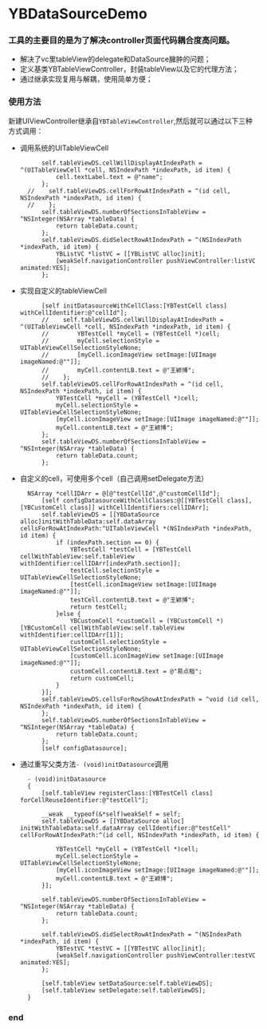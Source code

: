 # YBDataSourceDemo

### 工具的主要目的是为了解决controller页面代码耦合度高问题。

+ 解决了vc里tableView的delegate和DataSource臃肿的问题；
+ 定义基类YBTableViewController，封装tableView以及它的代理方法；
+ 通过继承实现复用与解耦，使用简单方便；

### 使用方法

新建UIViewController继承自`YBTableViewController`,然后就可以通过以下三种方式调用：

+ 调用系统的UITableViewCell


		    self.tableViewDS.cellWillDisplayAtIndexPath = ^(UITableViewCell *cell, NSIndexPath *indexPath, id item) {
		        cell.textLabel.text = @"name";
		    };
		//    self.tableViewDS.cellForRowAtIndexPath = ^(id cell, NSIndexPath *indexPath, id item) {
		//    };
		    self.tableViewDS.numberOfSectionsInTableView = ^NSInteger(NSArray *tableData) {
		        return tableData.count;
		    };
		    self.tableViewDS.didSelectRowAtIndexPath = ^(NSIndexPath *indexPath, id item) {
		        YBListVC *listVC = [[YBListVC alloc]init];
		        [weakSelf.navigationController pushViewController:listVC animated:YES];
		    };
	    
	    
+ 实现自定义的tableViewCell

		    [self initDatasourceWithCellClass:[YBTestCell class] withCellIdentifier:@"cellId"];
		    //    self.tableViewDS.cellWillDisplayAtIndexPath = ^(UITableViewCell *cell, NSIndexPath *indexPath, id item) {
		    //        YBTestCell *myCell = (YBTestCell *)cell;
		    //        myCell.selectionStyle = UITableViewCellSelectionStyleNone;
		    //        [myCell.iconImageView setImage:[UIImage imageNamed:@""]];
		    //        myCell.contentLB.text = @"王颖博";
		    //    };
		    self.tableViewDS.cellForRowAtIndexPath = ^(id cell, NSIndexPath *indexPath, id item) {
		        YBTestCell *myCell = (YBTestCell *)cell;
		        myCell.selectionStyle = UITableViewCellSelectionStyleNone;
		        [myCell.iconImageView setImage:[UIImage imageNamed:@""]];
		        myCell.contentLB.text = @"王颖博";
		    };
		    self.tableViewDS.numberOfSectionsInTableView = ^NSInteger(NSArray *tableData) {
		        return tableData.count;
		    };

+ 自定义的cell，可使用多个cell（自己调用setDelegate方法）

		NSArray *cellIDArr = @[@"testCellId",@"customCellId"];
		    [self configDatasourceWithCellClasses:@[[YBTestCell class],[YBCustomCell class]] withCellIdentifiers:cellIDArr];
		    self.tableViewDS = [[YBDataSource alloc]initWithTableData:self.dataArray cellsForRowAtIndexPath:^UITableViewCell *(NSIndexPath *indexPath, id item) {
		        if (indexPath.section == 0) {
		            YBTestCell *testCell = [YBTestCell cellWithTableView:self.tableView withIdentifier:cellIDArr[indexPath.section]];
		            testCell.selectionStyle = UITableViewCellSelectionStyleNone;
		            [testCell.iconImageView setImage:[UIImage imageNamed:@""]];
		            testCell.contentLB.text = @"王颖博";
		            return testCell;
		        }else {
		            YBCustomCell *customCell = (YBCustomCell *)[YBCustomCell cellWithTableView:self.tableView withIdentifier:cellIDArr[1]];
		            customCell.selectionStyle = UITableViewCellSelectionStyleNone;
		            [customCell.iconImageView setImage:[UIImage imageNamed:@""]];
		            customCell.contentLB.text = @"易点租";
		            return customCell;
		        }
		    }];
		    self.tableViewDS.cellsForRowShowAtIndexPath = ^void (id cell, NSIndexPath *indexPath, id item) {
		    };
		    self.tableViewDS.numberOfSectionsInTableView = ^NSInteger(NSArray *tableData) {
		        return tableData.count;
		    };
		    [self configDatasource];

	    
+ 通过重写父类方法`- (void)initDatasource`调用

		- (void)initDatasource
		{
		    [self.tableView registerClass:[YBTestCell class] forCellReuseIdentifier:@"testCell"];
		    
		    __weak __typeof(&*self)weakSelf = self;
		    self.tableViewDS = [[YBDataSource alloc] initWithTableData:self.dataArray cellIdentifier:@"testCell" cellForRowAtIndexPath:^(id cell, NSIndexPath *indexPath, id item) {
		        
		        YBTestCell *myCell = (YBTestCell *)cell;
		        myCell.selectionStyle = UITableViewCellSelectionStyleNone;
		        [myCell.iconImageView setImage:[UIImage imageNamed:@""]];
		        myCell.contentLB.text = @"王颖博";
		    }];
		    
		    self.tableViewDS.numberOfSectionsInTableView = ^NSInteger(NSArray *tableData) {
		        return tableData.count;
		    };
		    
		    self.tableViewDS.didSelectRowAtIndexPath = ^(NSIndexPath *indexPath, id item) {
		        YBTestVC *testVC = [[YBTestVC alloc]init];
		        [weakSelf.navigationController pushViewController:testVC animated:YES];
		    };
		    
		    [self.tableView setDataSource:self.tableViewDS];
		    [self.tableView setDelegate:self.tableViewDS];
		}
		
### end